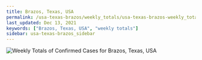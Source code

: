 ```yaml
---
title: Brazos, Texas, USA
permalink: /usa-texas-brazos/weekly_totals/usa-texas-brazos-weekly_totals.html
last_updated: Dec 13, 2021
keywords: ["Brazos, Texas, USA", "weekly totals"]
sidebar: usa-texas-brazos_sidebar
---
```


![Weekly Totals of Confirmed Cases for Brazos, Texas, USA](/covid_tracker/images/graphs/usa-texas-brazos-weekly_totals_graph.png)
